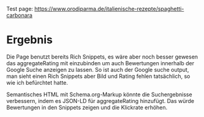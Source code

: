 Test page: https://www.orodiparma.de/italienische-rezepte/spaghetti-carbonara

# Ergebnis

Die Page benutzt bereits Rich Snippets, es wäre aber noch besser gewesen das aggregateRating mit einzubinden um auch Bewertungen innerhalb der Google Suche anzeigen zu lassen. So ist auch der Google suche output, man sieht einen Rich Snippets aber Bild und Rating fehlen tatsächlich, so wie ich befürchtet hatte.

Semantisches HTML mit Schema.org-Markup könnte die Suchergebnisse verbessern, indem es JSON-LD für aggregateRating hinzufügt. Das würde Bewertungen in den Snippets zeigen und die Klickrate erhöhen.
